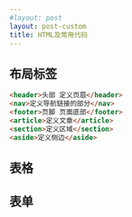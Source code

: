 ```yaml
---
#layout: post
layout: post-custom
title: HTML及常用代码
---
```


## 布局标签

```html
<header>头部 定义页眉</header>
<nav>定义导航链接的部分</nav>
<footer>页脚 页面底部</footer>
<article>定义文章</article>
<section>定义区域</section>
<aside>定义侧边</aside>
```

## 表格

## 表单

